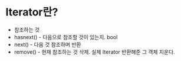 # Iterator란?

* 참조하는 것
* hasnext() - 다음으로 참조할 것이 있는지. bool
* next() - 다음 것 참조하며 반환
* remove() - 현재 참조하는 것 삭제. 실제 Iterator 반환해준 그 객체 지운다.
